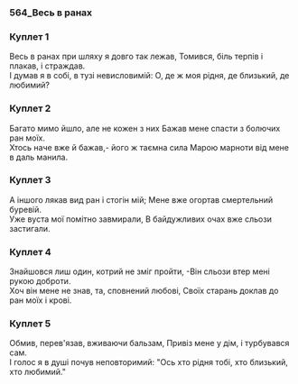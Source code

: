 ### 564_Весь в ранах
### Куплет 1
Весь в ранах при шляху я довго так лежав, Томився, біль терпів і плакав, і страждав. <br/>І думав я в собі, в тузі невисловимій: О, де ж моя рідня, де близький, де любимий?
### Куплет 2
Багато мимо йшло, але не кожен з них Бажав мене спасти з болючих ран моїх. <br/>Хтось наче вже й бажав,- його ж таємна сила Марою марноти від мене в даль манила.
### Куплет 3
А іншого лякав вид ран і стогін мій; Мене вже огортав смертельний буревій. <br/>Уже вуста мої помітно завмирали, В байдужливих очах вже сльози застигали.
### Куплет 4
Знайшовся лиш один, котрий не зміг пройти, -Він сльози втер мені рукою доброти. <br/>Хоч він мене не знав, та, сповнений любові, Своїх старань доклав до ран моїх і крові.
### Куплет 5
Обмив, перев'язав, вживаючи бальзам, Привіз мене у дім, і турбувався сам.<br/>І голос я в душі почув неповторимий: "Ось хто рідня тобі, хто близький, хто любимий."
